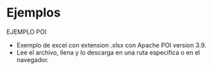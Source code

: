 # Ejemplos

EJEMPLO POI
- Exemplo de excel con extension .xlsx con Apache POI version 3.9. 
- Lee el archivo, llena y lo descarga en una ruta especifica o en el navegador.
